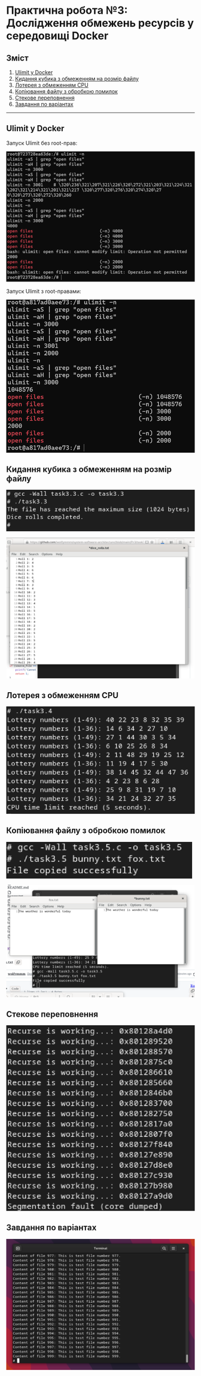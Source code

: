 # Практична робота №3: Дослідження обмежень ресурсів у середовищі Docker

## Зміст
1. [Ulimit у Docker](#ulimit-у-docker)
2. [Кидання кубика з обмеженням на розмір файлу](#кидання-кубика-з-обмеженням-на-розмір-файлу)
3. [Лотерея з обмеженням CPU](#лотерея-з-обмеженням-cpu)
4. [Копіювання файлу з обробкою помилок](#копіювання-файлу-з-обробкою-помилок)
5. [Стекове переповнення](#стекове-переповнення)
6. [Завдання по варіантах](#завдання-по-варіантах)


---
## Ulimit у Docker
Запуск Ulimit без root-прав:

![task 3.1](task3.1.png)

Запуск Ulimit з root-правами:

![task 3.12](task3.12.png)

## Кидання кубика з обмеженням на розмір файлу

![task 3.3](task3.3.png)

![roll](roll.png)

## Лотерея з обмеженням CPU

![task 3.4](task3.4.png)

## Копіювання файлу з обробкою помилок

![task3.5](task3.5.png)

![files](files.png)

## Стекове переповнення

![task3.6](task3.6.png)

## Завдання по варіантах

![task12](task12.png)